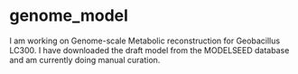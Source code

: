 # genome_model
I am working on Genome-scale Metabolic reconstruction for Geobacillus LC300.
I have downloaded the draft model from the MODELSEED database and am currently doing manual curation.
